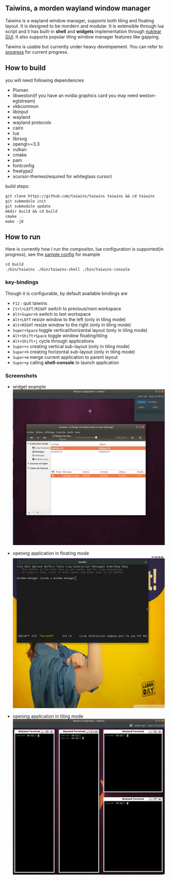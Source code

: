 ## Taiwins, a morden wayland window manager

Taiwins is a wayland window manager, supports both tiling and floating
layout. It is designed to be mordern and modular. It is extensible through lua
script and it has built-in **shell** and **widgets** implementation through
[nuklear GUI](https://github.com/vurtun/nuklear). It also supports popular
tiling window manager features like gapping.

Taiwins is usable but currently under heavy developement. You can refer to
[progress](docs/progress.org) for current progress.


## How to build
you will need following dependencies
- Pixman
- libweston(if you have an nvidia graphics card you may need weston-eglstream)
- xkbcommon
- libinput
- wayland
- wayland protocols
- cairo
- lua
- librsvg
- opengl>=3.3
- vulkan
- cmake
- pam
- fontconfig
- freetype2
- xcursor-themes(required for whiteglass cursor)

build steps:

	git clone https://github.com/taiwins/taiwins taiwins && cd taiwins
	git submodule init
	git submodule update
	mkdir build && cd build
	cmake ..
	make -j8

## How to run

Here is currently how I run the compositor, lua configuration is supported(in
progress), see the [sample config](docs/config.lua) for example

	cd build
	./bin/taiwins ./bin/taiwins-shell ./bin/taiwins-console

### key-bindings
Though it is configurable, by default available bindings are

- `F12` : quit taiwins
- `Ctrl+LEFT/RIGHT` switch to previous/next workspace
- `Alt+Super+b` switch to last workspace
- `Alt+LEFT` resize window to the left (only in tiling mode)
- `Alt+RIGHT` resize window to the right (only in tiling mode)
- `Super+Space` toggle vertical/horizental layout (only in tiling mode)
- `Alt+Shift+Space` toggle window floating/tiling
- `Alt+Shift+j` cycle through applications
- `Super+v` creating vertical sub-layout (only in tiling mode)
- `Super+h` creating horizontal sub-layout (only in tiling mode)
- `Super+m` merge current application to parent layout
- `Super+p` calling **shell-console** to launch application

### Screenshots
- widget example
![current progress](imgs/with-nuklear.png)

- opening application in floating mode
![use-emacs](imgs/use-emacs.png)

- opening application in tiling mode
![tiling](imgs/resizing.png)
